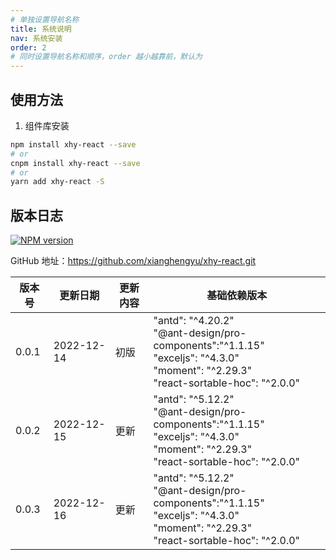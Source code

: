 ```yaml
---
# 单独设置导航名称
title: 系统说明
nav: 系统安装
order: 2
# 同时设置导航名称和顺序，order 越小越靠前，默认为
---
```


## 使用方法

1.  组件库安装

```bash
npm install xhy-react --save
# or
cnpm install xhy-react --save
# or
yarn add xhy-react -S
```

## 版本日志

[![NPM version](https://img.shields.io/npm/v/xhy-react.svg?style=flat)](https://npmjs.org/package/xhy-react)

GitHub 地址：https://github.com/xianghengyu/xhy-react.git

| 版本号 | 更新日期   | 更新内容 | 基础依赖版本                                                                                                                                      |
| ------ | ---------- | -------- | ------------------------------------------------------------------------------------------------------------------------------------------------- |
| 0.0.1  | 2022-12-14 | 初版     | "antd": "^4.20.2"<br> "@ant-design/pro-components":"^1.1.15" <br> "exceljs": "^4.3.0" <br> "moment": "^2.29.3"<br> "react-sortable-hoc": "^2.0.0" |
| 0.0.2  | 2022-12-15 | 更新     | "antd": "^5.12.2"<br> "@ant-design/pro-components":"^1.1.15" <br> "exceljs": "^4.3.0" <br> "moment": "^2.29.3"<br> "react-sortable-hoc": "^2.0.0" |
| 0.0.3  | 2022-12-16 | 更新     | "antd": "^5.12.2"<br> "@ant-design/pro-components":"^1.1.15" <br> "exceljs": "^4.3.0" <br> "moment": "^2.29.3"<br> "react-sortable-hoc": "^2.0.0" |

